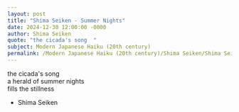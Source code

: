 ```yaml
---
layout: post
title: "Shima Seiken - Summer Nights"
date: 2024-12-30 12:00:00 -0000
author: Shima Seiken
quote: "the cicada's song  "
subject: Modern Japanese Haiku (20th century)
permalink: /Modern Japanese Haiku (20th century)/Shima Seiken/Shima Seiken - Summer Nights
---
```


the cicada's song  
a herald of summer nights  
fills the stillness  



- Shima Seiken

